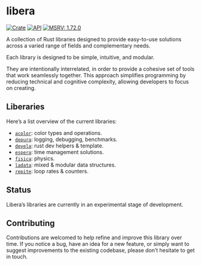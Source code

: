 # libera

[![Crate](https://img.shields.io/crates/v/libera.svg)](https://crates.io/crates/libera)
[![API](https://docs.rs/libera/badge.svg)](https://docs.rs/libera/)
[![MSRV: 1.72.0](https://flat.badgen.net/badge/MSRV/1.72.0/purple)](https://releases.rs/docs/1.72.0/)

A collection of Rust libraries designed to provide easy-to-use solutions across
a varied range of fields and complementary needs.

Each library is designed to be simple, intuitive, and modular.

They are intentionally interrelated, in order to provide a cohesive set of tools
that work seamlessly together. This approach simplifies programming by reducing
technical and cognitive complexity, allowing developers to focus on creating.

## Liberaries 

Here’s a list overview of the current libraries:

- [`acolor`](https://crates.io/crates/acolor): color types and operations.
- [`depura`](https://crates.io/crates/depura): logging, debugging, benchmarks.
- [`devela`](https://crates.io/crates/devela): rust dev helpers & template.
- [`espera`](https://crates.io/crates/espera): time management solutions.
- [`fisica`](https://crates.io/crates/fisica): physics.
- [`ladata`](https://crates.io/crates/ladata): mixed & modular data structures.
- [`repite`](https://crates.io/crates/repite): loop rates & counters.

## Status

Libera’s libraries are currently in an experimental stage of development.

## Contributing

Contributions are welcomed to help refine and improve this library over time.
If you notice a bug, have an idea for a new feature, or simply want to suggest
improvements to the existing codebase, please don’t hesitate to get in touch.
